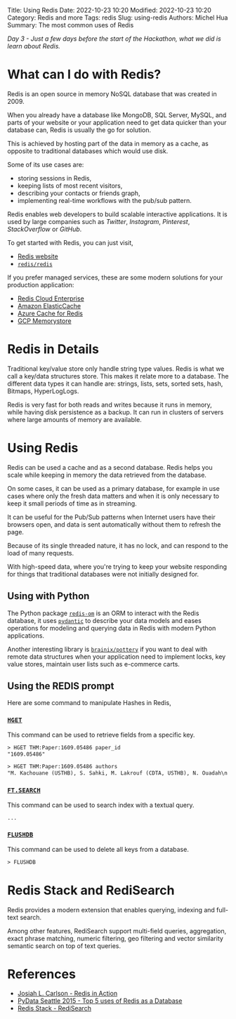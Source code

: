 Title: Using Redis
Date: 2022-10-23 10:20
Modified: 2022-10-23 10:20
Category: Redis and more
Tags: redis
Slug: using-redis
Authors: Michel Hua
Summary: The most common uses of Redis

_Day 3 - Just a few days before the start of the Hackathon, what we did is learn about Redis._

# What can I do with Redis?

Redis is an open source in memory NoSQL database that was created in 2009.

When you already have a database like MongoDB, SQL Server, MySQL, and parts of your website or your application need to get data quicker than your database can, Redis is usually the go for solution.

This is achieved by hosting part of the data in memory as a cache, as opposite to traditional databases which would use disk.

Some of its use cases are:

- storing sessions in Redis,
- keeping lists of most recent visitors,
- describing your contacts or friends graph,
- implementing real-time workflows with the pub/sub pattern.

Redis enables web developers to build scalable interactive applications. It is used by large companies such as _Twitter_, _Instagram_, _Pinterest_, _StackOverflow_ or _GitHub_.

To get started with Redis, you can just visit,

- [Redis website](https://redis.io/)
- [`redis/redis`](https://github.com/redis/redis)

If you prefer managed services, these are some modern solutions for your production application:

- [Redis Cloud Enterprise](https://redis.com/redis-enterprise-cloud/overview/)
- [Amazon ElasticCache](https://aws.amazon.com/redis/)
- [Azure Cache for Redis](https://azure.microsoft.com/en-us/products/cache/)
- [GCP Memorystore](https://cloud.google.com/memorystore/)

# Redis in Details

Traditional key/value store only handle string type values. Redis is what we call a key/data structures store. This makes it relate more to a database. The different data types it can handle are: strings, lists, sets, sorted sets, hash, Bitmaps, HyperLogLogs.

Redis is very fast for both reads and writes because it runs in memory, while having disk persistence as a backup.
It can run in clusters of servers where large amounts of memory are available.

# Using Redis

Redis can be used a cache and as a second database. Redis helps you scale while keeping in memory the data retrieved from the database.

On some cases, it can be used as a primary database, for example in use cases where only the fresh data matters and when it is only necessary to keep it small periods of time as in streaming.

It can be useful for the Pub/Sub patterns when Internet users have their browsers open, and data is sent automatically without them to refresh the page.

Because of its single threaded nature, it has no lock, and can respond to the load of many requests.

With high-speed data, where you're trying to keep your website responding for things that traditional databases were not initially designed for.

## Using with Python

The Python package [`redis-om`](https://github.com/redis/redis-om-python) is an ORM to interact with the Redis database, it uses [`pydantic`](https://github.com/pydantic/pydantic) to describe your data models and eases operations for modeling and querying data in Redis with modern Python applications.

Another interesting library is [`brainix/pottery`](https://github.com/brainix/pottery) if you want to deal with remote data structures when your application need to implement locks, key value stores, maintain user lists such as e-commerce carts.

## Using the REDIS prompt

Here are some command to manipulate Hashes in Redis,

### [`HGET`](https://redis.io/commands/hget/)

This command can be used to retrieve fields from a specific key.

```txt
> HGET THM:Paper:1609.05486 paper_id
"1609.05486"

> HGET THM:Paper:1609.05486 authors
"M. Kachouane (USTHB), S. Sahki, M. Lakrouf (CDTA, USTHB), N. Ouadah\n  (CDTA)"
```

### [`FT.SEARCH`](https://redis.io/commands/ft.search/)

This command can be used to search index with a textual query.

```txt
...
```

### [`FLUSHDB`](https://redis.io/commands/flushdb/)

This command can be used to delete all keys from a database.

```txt
> FLUSHDB
```

# Redis Stack and RediSearch

Redis provides a modern extension that enables querying, indexing and full-text search.

Among other features, RediSearch support multi-field queries, aggregation, exact phrase matching, numeric filtering, geo filtering and vector similarity semantic search on top of text queries.

# References

- [Josiah L. Carlson - Redis in Action](https://www.goodreads.com/book/show/16033444-redis-in-action)
- [PyData Seattle 2015 - Top 5 uses of Redis as a Database](https://www.youtube.com/watch?v=jTTlBc2-T9Q)
- [Redis Stack - RediSearch](https://redis.io/docs/stack/search/)